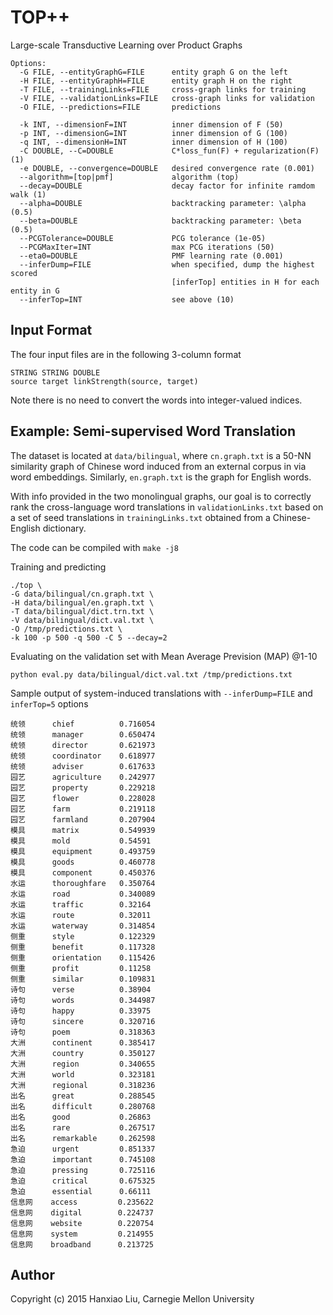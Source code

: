 # TOP++
Large-scale Transductive Learning over Product Graphs
```
Options:
  -G FILE, --entityGraphG=FILE      entity graph G on the left
  -H FILE, --entityGraphH=FILE      entity graph H on the right
  -T FILE, --trainingLinks=FILE     cross-graph links for training
  -V FILE, --validationLinks=FILE   cross-graph links for validation
  -O FILE, --predictions=FILE       predictions

  -k INT, --dimensionF=INT          inner dimension of F (50)
  -p INT, --dimensionG=INT          inner dimension of G (100)
  -q INT, --dimensionH=INT          inner dimension of H (100)
  -C DOUBLE, --C=DOUBLE             C*loss_fun(F) + regularization(F) (1)
  -e DOUBLE, --convergence=DOUBLE   desired convergence rate (0.001)
  --algorithm=[top|pmf]             algorithm (top)
  --decay=DOUBLE                    decay factor for infinite ramdom walk (1)
  --alpha=DOUBLE                    backtracking parameter: \alpha (0.5)
  --beta=DOUBLE                     backtracking parameter: \beta (0.5)
  --PCGTolerance=DOUBLE             PCG tolerance (1e-05)
  --PCGMaxIter=INT                  max PCG iterations (50)
  --eta0=DOUBLE                     PMF learning rate (0.001)
  --inferDump=FILE                  when specified, dump the highest scored
                                    [inferTop] entities in H for each entity in G
  --inferTop=INT                    see above (10)

```

## Input Format
The four input files are in the following 3-column format
```
STRING STRING DOUBLE
source target linkStrength(source, target)
```
Note there is no need to convert the words into integer-valued indices.

## Example: Semi-supervised Word Translation

The dataset is located at `data/bilingual`,
where `cn.graph.txt` is a 50-NN similarity graph of Chinese word induced from an external corpus in via word embeddings. Similarly, `en.graph.txt` is the graph for English words.

With info provided in the two monolingual graphs,
our goal is to correctly rank the cross-language word translations in `validationLinks.txt` based on a set of seed translations in `trainingLinks.txt` obtained from a Chinese-English dictionary.
  
The code can be compiled with `make -j8`

Training and predicting
```
./top \
-G data/bilingual/cn.graph.txt \
-H data/bilingual/en.graph.txt \
-T data/bilingual/dict.trn.txt \
-V data/bilingual/dict.val.txt \
-O /tmp/predictions.txt \
-k 100 -p 500 -q 500 -C 5 --decay=2
```

Evaluating on the validation set with Mean Average Prevision (MAP) @1-10
```
python eval.py data/bilingual/dict.val.txt /tmp/predictions.txt
```

Sample output of system-induced translations with `--inferDump=FILE` and `inferTop=5` options
```
统领      chief          0.716054
统领      manager        0.650474
统领      director       0.621973
统领      coordinator    0.618977
统领      adviser        0.617633
园艺      agriculture    0.242977
园艺      property       0.229218
园艺      flower         0.228028
园艺      farm           0.219118
园艺      farmland       0.207904
模具      matrix         0.549939
模具      mold           0.54591
模具      equipment      0.493759
模具      goods          0.460778
模具      component      0.450376
水运      thoroughfare   0.350764
水运      road           0.340089
水运      traffic        0.32164
水运      route          0.32011
水运      waterway       0.314854
侧重      style          0.122329
侧重      benefit        0.117328
侧重      orientation    0.115426
侧重      profit         0.11258
侧重      similar        0.109831
诗句      verse          0.38904
诗句      words          0.344987
诗句      happy          0.33975
诗句      sincere        0.320716
诗句      poem           0.318363
大洲      continent      0.385417
大洲      country        0.350127
大洲      region         0.340655
大洲      world          0.323181
大洲      regional       0.318236
出名      great          0.288545
出名      difficult      0.280768
出名      good           0.26863
出名      rare           0.267517
出名      remarkable     0.262598
急迫      urgent         0.851337
急迫      important      0.745108
急迫      pressing       0.725116
急迫      critical       0.675325
急迫      essential      0.66111
信息网    access         0.235622
信息网    digital        0.224737
信息网    website        0.220754
信息网    system         0.214955
信息网    broadband      0.213725

```

## Author
Copyright (c) 2015 Hanxiao Liu, Carnegie Mellon University
